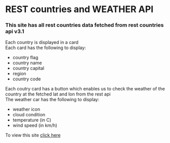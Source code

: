# REST countries and WEATHER API

### This site has all rest countries data fetched from rest countries api v3.1 
Each country is displayed in a card  
Each card has the following to display: 
* country flag
* country name
* country capital
* region
* country code

Each coutry card has a button which enables us to check the weather of the country at the fetched lat and lon from the rest api  
The weather car has the following to display:
* weather icon
* cloud condition
* temperature (in C)
* wind speed (in km/h)

To view this site [click here](https://rest-weather-dev-it.netlify.app)